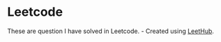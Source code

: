 # Leetcode
These are question I have solved in Leetcode. - Created using [LeetHub](https://github.com/QasimWani/LeetHub).
